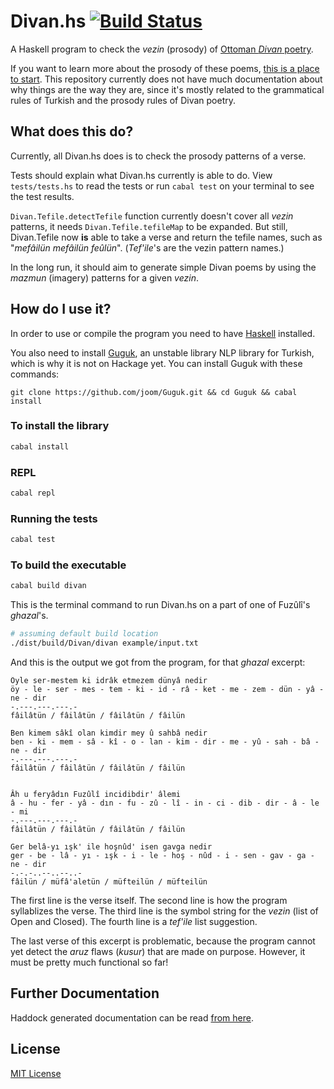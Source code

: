 # Divan.hs [![Build Status](https://secure.travis-ci.org/joom/Divan.hs.svg)](http://travis-ci.org/joom/Divan.hs)

A Haskell program to check the *vezin* (prosody) of [Ottoman *Divan* poetry](http://en.wikipedia.org/wiki/Ottoman_poetry).

If you want to learn more about the prosody of these poems, [this is a place to start](http://en.wikipedia.org/wiki/Arabic_prosody). This repository currently does not have much documentation about why things are the way they are, since it's mostly related to the grammatical rules of Turkish and the prosody rules of Divan poetry.

## What does this do?

Currently, all Divan.hs does is to check the prosody patterns of a verse.

Tests should explain what Divan.hs currently is able to do. View `tests/tests.hs` to read the tests or run `cabal test` on your terminal to see the test results.

`Divan.Tefile.detectTefile` function currently doesn't cover all *vezin* patterns, it needs `Divan.Tefile.tefileMap` to be expanded. But still, Divan.Tefile now **is** able to take a verse and return the tefile names, such as "*mefâilün mefâilün feûlün*". (*Tef'ile*'s are the vezin pattern names.)

In the long run, it should aim to generate simple Divan poems by using the *mazmun* (imagery) patterns for a given *vezin*.

## How do I use it?

In order to use or compile the program you need to have [Haskell](http://www.haskell.org/) installed.

You also need to install [Guguk](https://github.com/joom/Guguk.git), an unstable library NLP library for Turkish, which is why it is not on Hackage yet. You can install Guguk with these commands:

```
git clone https://github.com/joom/Guguk.git && cd Guguk && cabal install
```

### To install the library

```bash
cabal install
```

### REPL

```bash
cabal repl
```

### Running the tests

```bash
cabal test
```

### To build the executable

```bash
cabal build divan
```

This is the terminal command to run Divan.hs on a part of one of Fuzûlî's *ghazal*'s.

```bash
# assuming default build location
./dist/build/Divan/divan example/input.txt
```

And this is the output we got from the program, for that *ghazal* excerpt:

```
Öyle ser-mestem ki idrâk etmezem dünyâ nedir
öy - le - ser - mes - tem - ki - id - râ - ket - me - zem - dün - yâ - ne - dir
-.---.---.---.-
fâilâtün / fâilâtün / fâilâtün / fâilün

Ben kimem sâkî olan kimdir mey û sahbâ nedir
ben - ki - mem - sâ - kî - o - lan - kim - dir - me - yû - sah - bâ - ne - dir
-.---.---.---.-
fâilâtün / fâilâtün / fâilâtün / fâilün


Âh u feryâdın Fuzûlî incidibdir' âlemi
â - hu - fer - yâ - dın - fu - zû - lî - in - ci - dib - dir - â - le - mi
-.---.---.---.-
fâilâtün / fâilâtün / fâilâtün / fâilün

Ger belâ-yı ışk' ile hoşnûd' isen gavga nedir
ger - be - lâ - yı - ışk - i - le - hoş - nûd - i - sen - gav - ga - ne - dir
-.-.-..--..--..-
fâilün / müfâ'aletün / müfteilün / müfteilün
```

The first line is the verse itself. The second line is how the program syllablizes the verse. The third line is the symbol string for the *vezin* (list of Open and Closed). The fourth line is a *tef'ile* list suggestion.

The last verse of this excerpt is problematic, because the program cannot yet detect the *aruz* flaws (*kusur*) that are made on purpose. However, it must be pretty much functional so far!

## Further Documentation

Haddock generated documentation can be read [from here](http://joom.github.io/Divan.hs).

## License
[MIT License](http://joom.mit-license.org/)
